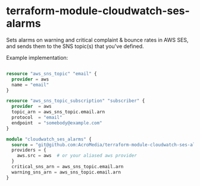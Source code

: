 # terraform-module-cloudwatch-ses-alarms

Sets alarms on warning and critical complaint & bounce rates in AWS SES, and sends them to the SNS topic(s) that you've defined.

Example implementation:
```terraform

resource "aws_sns_topic" "email" {
  provider = aws
  name = "email"
}

resource "aws_sns_topic_subscription" "subscriber" {
  provider  = aws
  topic_arn = aws_sns_topic.email.arn
  protocol  = "email"
  endpoint  = "somebody@example.com"
}

module "cloudwatch_ses_alarms" {
  source = "git@github.com:AcroMedia/terraform-module-cloudwatch-ses-alarms.git?ref=main"  # ?ref= can also point at a version tag.
  providers = {
    aws.src = aws  # or your aliased aws provider
  }
  critical_sns_arn = aws_sns_topic.email.arn
  warning_sns_arn = aws_sns_topic.email.arn
}

```
